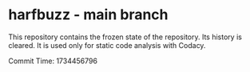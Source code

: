 # harfbuzz - main branch

This repository contains the frozen state of the repository.
Its history is cleared. It is used only for static code
analysis with Codacy.

Commit Time: 1734456796
